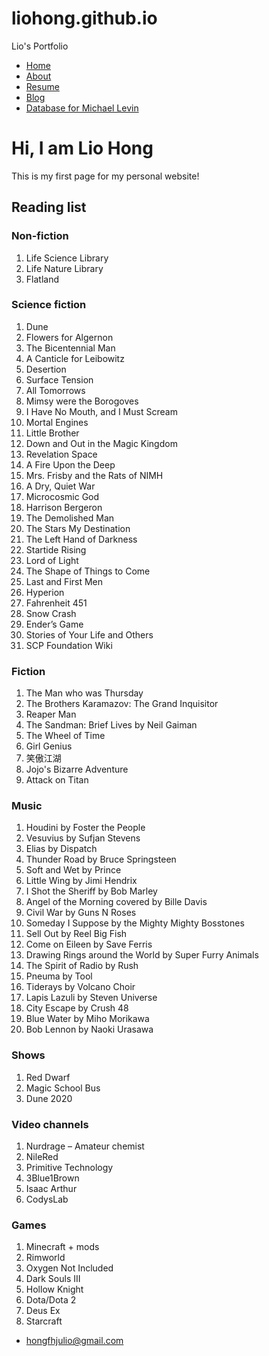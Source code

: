 # liohong.github.io
Lio's Portfolio 

*   [Home](/)
*   [About](/about)
*   [Resume](/resume)
*   [Blog](/blog)
*   [Database for Michael Levin](/ML)

# Hi, I am Lio Hong

This is my first page for my personal website!

## Reading list

### Non-fiction

1.  Life Science Library
2.  Life Nature Library
3.  Flatland

### Science fiction

1.  Dune
2.  Flowers for Algernon
3.  The Bicentennial Man
4.  A Canticle for Leibowitz
5.  Desertion
6.  Surface Tension
7.  All Tomorrows
8.  Mimsy were the Borogoves
9.  I Have No Mouth, and I Must Scream
10.  Mortal Engines
11.  Little Brother
12.  Down and Out in the Magic Kingdom
13.  Revelation Space
14.  A Fire Upon the Deep
15.  Mrs. Frisby and the Rats of NIMH
16.  A Dry, Quiet War
17.  Microcosmic God
18.  Harrison Bergeron
19.  The Demolished Man
20.  The Stars My Destination
21.  The Left Hand of Darkness
22.  Startide Rising
23.  Lord of Light
24.  The Shape of Things to Come
25.  Last and First Men
26.  Hyperion
27.  Fahrenheit 451
28.  Snow Crash
29.  Ender’s Game
30.  Stories of Your Life and Others
31.  SCP Foundation Wiki

### Fiction

1.  The Man who was Thursday
2.  The Brothers Karamazov: The Grand Inquisitor
3.  Reaper Man
4.  The Sandman: Brief Lives by Neil Gaiman
5.  The Wheel of Time
6.  Girl Genius
7.  笑傲江湖
8.  Jojo's Bizarre Adventure
9.  Attack on Titan

### Music

1.  Houdini by Foster the People
2.  Vesuvius by Sufjan Stevens
3.  Elias by Dispatch
4.  Thunder Road by Bruce Springsteen
5.  Soft and Wet by Prince
6.  Little Wing by Jimi Hendrix
7.  I Shot the Sheriff by Bob Marley
8.  Angel of the Morning covered by Bille Davis
9.  Civil War by Guns N Roses
10.  Someday I Suppose by the Mighty Mighty Bosstones
11.  Sell Out by Reel Big Fish
12.  Come on Eileen by Save Ferris
13.  Drawing Rings around the World by Super Furry Animals
14.  The Spirit of Radio by Rush
15.  Pneuma by Tool
16.  Tiderays by Volcano Choir
17.  Lapis Lazuli by Steven Universe
18.  City Escape by Crush 48
19.  Blue Water by Miho Morikawa
20.  Bob Lennon by Naoki Urasawa

### Shows

1.  Red Dwarf
2.  Magic School Bus
3.  Dune 2020

### Video channels

1.  Nurdrage – Amateur chemist
2.  NileRed
3.  Primitive Technology
4.  3Blue1Brown
5.  Isaac Arthur
6.  CodysLab

### Games

1.  Minecraft + mods
2.  Rimworld
3.  Oxygen Not Included
4.  Dark Souls III
5.  Hollow Knight
6.  Dota/Dota 2
7.  Deus Ex
8.  Starcraft

*   [hongfhjulio@gmail.com](mailto:hongfhjulio@gmail.com)
